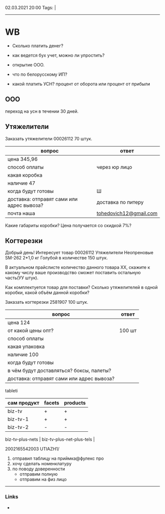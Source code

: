 02.03.2021  20:00
Tags:  |
____

# WB

- Сколько платить денег?
- как ведется бух учет, можно ли упростить?
- открытие ООО.




- что по белорусскому ИП?

- какой платить УСН? процент от оборота или процент от прибыли 



## ООО
переход на усн в течении 30 дней.



## Утяжелители

Заказать утяжелители 00026112 70 штук.

вопрос | ответ
--|--
цена 345,96 |
способ оплаты | через юр лицо
какая коробка|
наличие 47 | 
когда будут готовы| Ш
доставка: отправят сами или адрес вывоза? | доставка по питеру
почта наша | tohedovich12@gmail.com

Какие габариты коробки?
Цена получается со скидкой 7%?



## Когтерезки
Добрый день!
Интересует товар 00026112 Утяжелители Неопреновые SM-262 2\*1,0 кг Голубой в количестве 150 штук.

В актуальном прайслисте количество данного товара ХХ, скажите к какому числу ваше производство сможет поставить остальную часть(УУ штук).

Как комплектуется товар для поставки? Сколько утяжелителей в одной коробки, какой объём данной коробки? 

Заказать когтерезки 2581907 100 штук.

вопрос | ответ
--|--
цена 124 | 
от какой цены опт? |100 шт 
способ оплаты |
какая упаковка | 
наличие 100 | 
когда будут готовы|
в чём будут доставляться? боксы, палеты? | 
доставка: отправят сами или адрес вывоза? |

tableti


сам продукт | facets | products
--|--|--
biz-tv | + | +
biz-tv-1 | + | +
biz-tv-2 | - | -



 biz-tv-plus-nets | 
 biz-tv-plus-net-plus-tels | 





2002165542003
UTIAZH1/



1) отправил таблицу на приймка@фулекс про
2) хочу сделать номенклатуру 
3) по поводу доверенности
	- отправим полную
	- отправим на физ лицо 
____ 
### Links
-